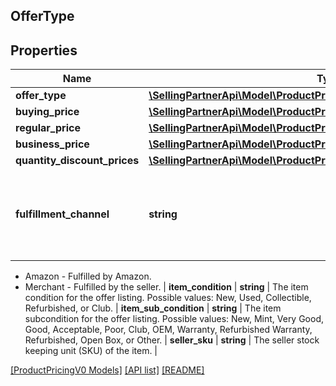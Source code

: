 ## OfferType

## Properties

Name | Type | Description | Notes
------------ | ------------- | ------------- | -------------
**offer_type** | [**\SellingPartnerApi\Model\ProductPricingV0\OfferCustomerType**](OfferCustomerType.md) |  | [optional]
**buying_price** | [**\SellingPartnerApi\Model\ProductPricingV0\PriceType**](PriceType.md) |  |
**regular_price** | [**\SellingPartnerApi\Model\ProductPricingV0\MoneyType**](MoneyType.md) |  |
**business_price** | [**\SellingPartnerApi\Model\ProductPricingV0\MoneyType**](MoneyType.md) |  | [optional]
**quantity_discount_prices** | [**\SellingPartnerApi\Model\ProductPricingV0\QuantityDiscountPriceType[]**](QuantityDiscountPriceType.md) |  | [optional]
**fulfillment_channel** | **string** | The fulfillment channel for the offer listing. Possible values:

* Amazon - Fulfilled by Amazon.
* Merchant - Fulfilled by the seller. |
**item_condition** | **string** | The item condition for the offer listing. Possible values: New, Used, Collectible, Refurbished, or Club. |
**item_sub_condition** | **string** | The item subcondition for the offer listing. Possible values: New, Mint, Very Good, Good, Acceptable, Poor, Club, OEM, Warranty, Refurbished Warranty, Refurbished, Open Box, or Other. |
**seller_sku** | **string** | The seller stock keeping unit (SKU) of the item. |

[[ProductPricingV0 Models]](../) [[API list]](../../Api) [[README]](../../../README.md)
